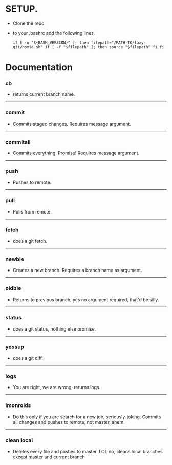 # SETUP.
- Clone the repo.
- to your .bashrc add the following lines.
    
    `if [ -n "${BASH_VERSION}" ]; then
        filepath="/PATH-TO/lazy-git/homie.sh"
        if [ -f "$filepath" ]; then
            source "$filepath"
        fi
    fi
`

# Documentation
### cb
- returns current branch name.
---
### commit
- Commits staged changes. Requires message argument.
---
### commitall
- Commits everything. Promise! Requires message argument.
---
### push
- Pushes to remote.
---
### pull
- Pulls from remote.
---
### fetch
- does a git fetch.
---
### newbie
- Creates a new branch. Requires a branch name as argument.
---
### oldbie
- Returns to previous branch, yes no argument required, that'd be silly.
---
### status
- does a git status, nothing else promise.
---
### yossup
- does a git diff.
---
### logs
- You are right, we are wrong, returns logs.
---
### imonroids
- Do this only if you are search for a new job, seriously-joking. Commits all changes and pushes to remote, not master, ahem.
---
### clean local
- Deletes every file and pushes to master. LOL no, cleans local branches except master and current branch

